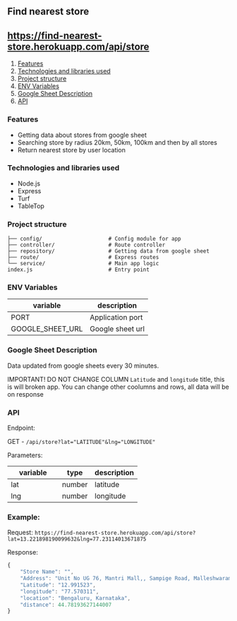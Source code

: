 ## Find nearest store

## https://find-nearest-store.herokuapp.com/api/store

1. [Features](#features)
1. [Technologies and libraries used](#technology)
1. [Project structure](#structure)
1. [ENV Variables](#variables)
1. [Google Sheet Description](#googlesheet)
1. [API](#api)

### <a name="features">Features</a>

- Getting data about stores from google sheet
- Searching store by radius 20km, 50km, 100km and then by all stores
- Return nearest store by user location

### <a name="technology">Technologies and libraries used</a>

- Node.js
- Express
- Turf
- TableTop

### <a name="structure">Project structure</a>

```
├── config/                     # Config module for app
├── controller/                 # Route controller
├── repository/                 # Getting data from google sheet
├── route/                      # Express routes
└── service/                    # Main app logic
index.js                        # Entry point
```

### <a name="variables">ENV Variables</a>

<table class="table table-bordered table-striped">
  <thead>
  <tr>
    <th style="width: 100px;">variable</th>
    <th >description</th>
  </tr>
  </thead>
  <tbody>
    <tr>
      <td>PORT</td>
      <td>Application port</td>
    </tr>
    <tr>
      <td>GOOGLE_SHEET_URL</td>
      <td>Google sheet url</td>
    </tr>
  </tbody>
</table>

### <a name="googlesheet">Google Sheet Description</a>

Data updated from google sheets every 30 minutes.

IMPORTANT! DO NOT CHANGE COLUMN `Latitude` and `longitude` title, this is will broken app. You can change other coolumns and rows, all data will be on response

### <a name="api">API</a>

Endpoint:

GET - `/api/store?lat="LATITUDE"&lng="LONGITUDE"`

Parameters:

<table class="table table-bordered table-striped">
  <thead>
  <tr>
    <th style="width: 100px;">variable</th>
    <th >type</th>
    <th >description</th>
  </tr>
  </thead>
  <tbody>
    <tr>
      <td>lat</td>
      <td>number</td>
      <td>latitude</td>
    </tr>
     <tr>
      <td>lng</td>
      <td>number</td>
      <td>longitude</td>
    </tr>
  </tbody>
</table>

### Example:

Request: `https://find-nearest-store.herokuapp.com/api/store?lat=13.221898190099632&lng=77.23114013671875`

Response:
```js
{
    "Store Name": "",
    "Address": "Unit No UG 76, Mantri Mall,, Sampige Road, Malleshwaram Bengaluru 560003 Karnataka, IN",
    "Latitude": "12.991523",
    "longitude": "77.570311",
    "location": "Bengaluru, Karnataka",
    "distance": 44.78193627144007
}
```
